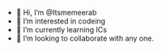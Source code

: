 - 👋 Hi, I’m @Itsmemeerab
- 👀 I’m interested in codeing
- 🌱 I’m currently learning ICs
- 💞️ I’m looking to collaborate with any one.

<!---
Itsmemeerab/Itsmemeerab is a ✨ special ✨ repository because its `README.md` (this file) appears on your GitHub profile.
You can click the Preview link to take a look at your changes.
--->
